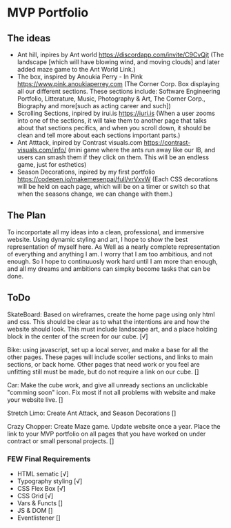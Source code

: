 # MVP Portfolio

## The ideas
* Ant hill, inpires by Ant world https://discordapp.com/invite/C9CvQjt
(The landscape [which will have blowing wind, and moving clouds] and later added maze game to the Ant World Link.) 
* The box, inspired by Anoukia Perry - In Pink https://www.pink.anoukiaperrey.com
(The Corner Corp. Box displaying all our different sections. These sections include: Software 
Engineering Portfolio, Litterature, Music, Photography & Art, The Corner Corp., Biography and 
more[such as acting career and such])
* Scrolling Sections, inpired by irui.is https://iuri.is
(When a user zooms into one of the sections, it will take them to another page that talks about 
that sections pecifics, and when you scroll down, it should be clean and tell more about each 
sections important parts.)
* Ant Atttack, inpired by Contrast visuals.com https://contrast-visuals.com/info/
(mini game where the ants run away like our IB, and users can smash them if they click on them. 
This will be an endless game, just for esthetics)
* Season Decorations, inpired by my first portfolio https://codepen.io/makemesenpai/full/vrVxvW
(Each CSS decorations will be held on each page, which will be on a timer or switch so that when 
the seasons change, we can change with them.)

## The Plan
To incorportate all my ideas into a clean, professional, and immersive website. Using dynamic 
styling and art, I hope to show the best representation of myself here. As Well as a nearly 
complete representation of everything and anything I am. I worry that I am too ambitious, and 
not enough. So I hope to continuuosly work hard until I am more than enough, and all my dreams 
and ambitions can simpky become tasks that can be done.

## ToDo
SkateBoard: Based on wireframes, create the home page using only html and css. This should be 
clear as to what the intentions are and how the website should look. This must include landscape 
art, and a place holding block in the center of the screen for our cube. [√]

Bike: using javascript, set up a local server, and make a base for all the other pages. These pages
will include scoller sections, and links to main sections, or back home. Other pages that need work
or you feel are unfitting still must be made, but do not require a link on our cube.  []

Car: Make the cube work, and give all unready sections an unclickable "comming soon" icon. Fix 
most if not all problems with website and make your website live. []

Stretch Limo: Create Ant Attack, and Season Decorations []

Crazy Chopper: Create Maze game. Update website once a year. Place the link to your MVP 
portfolio on all pages that you have worked on under contract or small personal projects. []

### FEW Final Requirements
- HTML sematic [√]
- Typography styling [√]
- CSS Flex Box [√]
- CSS Grid [√]
- Vars & Functs []
- JS & DOM []
- Eventlistener []